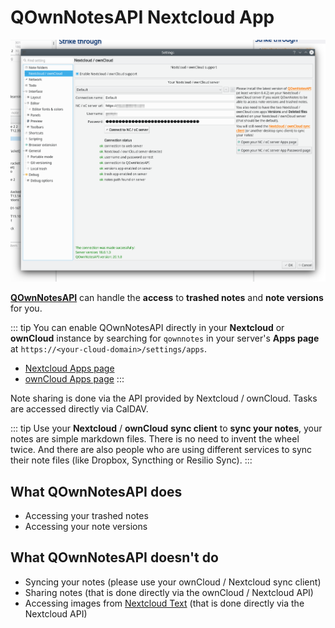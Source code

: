 # QOwnNotesAPI Nextcloud App


![qownnotesapi](./img/qownnotesapi.png)

[**QOwnNotesAPI**](https://github.com/pbek/qownnotesapi) can handle the **access** to **trashed notes**
and **note versions** for you.

::: tip
You can enable QOwnNotesAPI directly in your **Nextcloud** or **ownCloud** instance by searching for `qownnotes`
in your server's **Apps page** at `https://<your-cloud-domain>/settings/apps`.

- [Nextcloud Apps page](https://apps.nextcloud.com/apps/qownnotesapi)
- [ownCloud Apps page](https://marketplace.owncloud.com/apps/qownnotesapi)
:::

Note sharing is done via the API provided by Nextcloud / ownCloud. Tasks are accessed directly via CalDAV.

::: tip
Use your **Nextcloud** / **ownCloud** **sync client** to **sync your notes**, your notes are simple markdown files.
There is no need to invent the wheel twice. And there are also people who are using different services to sync
their note files (like Dropbox, Syncthing or Resilio Sync).
:::

## What QOwnNotesAPI does

- Accessing your trashed notes
- Accessing your note versions

## What QOwnNotesAPI doesn't do

- Syncing your notes (please use your ownCloud / Nextcloud sync client)
- Sharing notes (that is done directly via the ownCloud / Nextcloud API)
- Accessing images from [Nextcloud Text](https://apps.nextcloud.com/apps/text)
  (that is done directly via the Nextcloud API)
